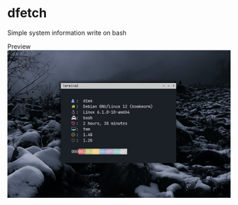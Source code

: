 # dfetch
Simple system information write on bash

Preview
![My Image](https://github.com/diws1/dfetch/blob/main/dfetch.png)
